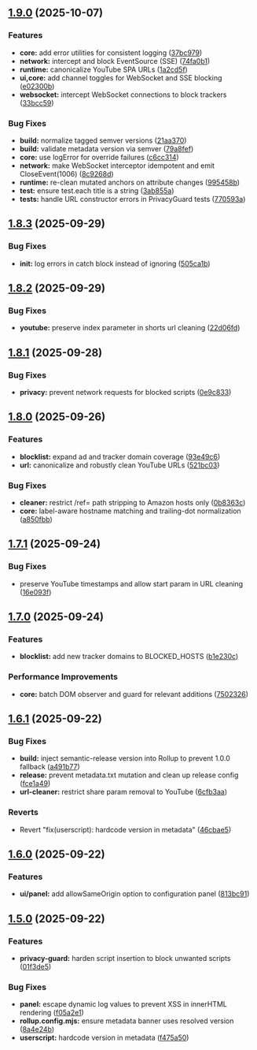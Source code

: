 ## [1.9.0](https://github.com/Aesthermortis/Privacy-Guard/compare/v1.8.3...v1.9.0) (2025-10-07)

### Features

- **core:** add error utilities for consistent logging ([37bc979](https://github.com/Aesthermortis/Privacy-Guard/commit/37bc97994eb03775db4067238452e64f4c75a4a9))
- **network:** intercept and block EventSource (SSE) ([74fa0b1](https://github.com/Aesthermortis/Privacy-Guard/commit/74fa0b1bc94bfcddc1b71b3af4fd6d4fcc39cac1))
- **runtime:** canonicalize YouTube SPA URLs ([1a2cd5f](https://github.com/Aesthermortis/Privacy-Guard/commit/1a2cd5fd67a61fc388276f46994b6e9a4933ed6f))
- **ui,core:** add channel toggles for WebSocket and SSE blocking ([e02300b](https://github.com/Aesthermortis/Privacy-Guard/commit/e02300b24f47e97718403dac138ef078f7d0157f))
- **websocket:** intercept WebSocket connections to block trackers ([33bcc59](https://github.com/Aesthermortis/Privacy-Guard/commit/33bcc594974ae744f5ceb20be413a76265e12d32))

### Bug Fixes

- **build:** normalize tagged semver versions ([21aa370](https://github.com/Aesthermortis/Privacy-Guard/commit/21aa370bdc1f2f88b7515e2b0f31732a57b77cf5))
- **build:** validate metadata version via semver ([79a8fef](https://github.com/Aesthermortis/Privacy-Guard/commit/79a8fef732fffd29030c41453c8cae6e10b78c54))
- **core:** use logError for override failures ([c6cc314](https://github.com/Aesthermortis/Privacy-Guard/commit/c6cc31428750dd11e8f15ffcae287883238ffa2b))
- **network:** make WebSocket interceptor idempotent and emit CloseEvent(1006) ([8c9268d](https://github.com/Aesthermortis/Privacy-Guard/commit/8c9268d6931b2bac837e27a42cef4f8921faa3d9))
- **runtime:** re-clean mutated anchors on attribute changes ([995458b](https://github.com/Aesthermortis/Privacy-Guard/commit/995458b7ebfc0b125545eb6cba2dca7c0602e93f))
- **test:** ensure test.each title is a string ([3ab855a](https://github.com/Aesthermortis/Privacy-Guard/commit/3ab855a80aeb8843cb034a91b00ef4b692e746c4))
- **tests:** handle URL constructor errors in PrivacyGuard tests ([770593a](https://github.com/Aesthermortis/Privacy-Guard/commit/770593ac21297f7e4a080c06277ee128ecea8893))

## [1.8.3](https://github.com/Aesthermortis/Privacy-Guard/compare/v1.8.2...v1.8.3) (2025-09-29)

### Bug Fixes

- **init:** log errors in catch block instead of ignoring ([505ca1b](https://github.com/Aesthermortis/Privacy-Guard/commit/505ca1b3bc1b4cf83fd1f31ff3b583b50a2d2fad))

## [1.8.2](https://github.com/Aesthermortis/Privacy-Guard/compare/v1.8.1...v1.8.2) (2025-09-29)

### Bug Fixes

- **youtube:** preserve index parameter in shorts url cleaning ([22d06fd](https://github.com/Aesthermortis/Privacy-Guard/commit/22d06fd004d1a3cd717389050b86a4e06e5a5c55))

## [1.8.1](https://github.com/Aesthermortis/Privacy-Guard/compare/v1.8.0...v1.8.1) (2025-09-28)

### Bug Fixes

- **privacy:** prevent network requests for blocked scripts ([0e9c833](https://github.com/Aesthermortis/Privacy-Guard/commit/0e9c833c926fe6c5200bd846f7e95877bef4f4ba))

## [1.8.0](https://github.com/Aesthermortis/Privacy-Guard/compare/v1.7.1...v1.8.0) (2025-09-26)

### Features

- **blocklist:** expand ad and tracker domain coverage ([93e49c6](https://github.com/Aesthermortis/Privacy-Guard/commit/93e49c69a0607caed8649e23844f772cbac0bc54))
- **url:** canonicalize and robustly clean YouTube URLs ([521bc03](https://github.com/Aesthermortis/Privacy-Guard/commit/521bc037c18636364fdf3571c05b6b963ca2f184))

### Bug Fixes

- **cleaner:** restrict /ref= path stripping to Amazon hosts only ([0b8363c](https://github.com/Aesthermortis/Privacy-Guard/commit/0b8363c0da3f56a8d57457a4117e874bf609f970))
- **core:** label-aware hostname matching and trailing-dot normalization ([a850fbb](https://github.com/Aesthermortis/Privacy-Guard/commit/a850fbbbb08ac2f6e36636251ff7fa62d638fdf9))

## [1.7.1](https://github.com/Aesthermortis/Privacy-Guard/compare/v1.7.0...v1.7.1) (2025-09-24)

### Bug Fixes

- preserve YouTube timestamps and allow start param in URL cleaning ([16e093f](https://github.com/Aesthermortis/Privacy-Guard/commit/16e093fc72af9013a093e33658e65dcea2495be0))

## [1.7.0](https://github.com/Aesthermortis/Privacy-Guard/compare/v1.6.1...v1.7.0) (2025-09-24)

### Features

- **blocklist:** add new tracker domains to BLOCKED_HOSTS ([b1e230c](https://github.com/Aesthermortis/Privacy-Guard/commit/b1e230cd92fb3f65ad32d32c17d373c45efcafd9))

### Performance Improvements

- **core:** batch DOM observer and guard for relevant additions ([7502326](https://github.com/Aesthermortis/Privacy-Guard/commit/7502326af435fdbe453f1a7d41b96b909a477fb6))

## [1.6.1](https://github.com/Aesthermortis/Privacy-Guard/compare/v1.6.0...v1.6.1) (2025-09-22)

### Bug Fixes

- **build:** inject semantic-release version into Rollup to prevent 1.0.0 fallback ([a491b77](https://github.com/Aesthermortis/Privacy-Guard/commit/a491b7764d9e689e4c8ddd82a42761a0e8746fa3))
- **release:** prevent metadata.txt mutation and clean up release config ([fce1a49](https://github.com/Aesthermortis/Privacy-Guard/commit/fce1a49359510f72195f87c10b5dbb653d0b791b))
- **url-cleaner:** restrict share param removal to YouTube ([6cfb3aa](https://github.com/Aesthermortis/Privacy-Guard/commit/6cfb3aac7c43ceaebc648876c52cbb298ce3f95a))

### Reverts

- Revert "fix(userscript): hardcode version in metadata" ([46cbae5](https://github.com/Aesthermortis/Privacy-Guard/commit/46cbae53da3f04d8a5f2a50847c76aabfa048e26))

## [1.6.0](https://github.com/Aesthermortis/Privacy-Guard/compare/v1.5.0...v1.6.0) (2025-09-22)

### Features

- **ui/panel:** add allowSameOrigin option to configuration panel ([813bc91](https://github.com/Aesthermortis/Privacy-Guard/commit/813bc91da147c222d091687754ec738325b83087))

## [1.5.0](https://github.com/Aesthermortis/Privacy-Guard/compare/v1.4.1...v1.5.0) (2025-09-22)

### Features

- **privacy-guard:** harden script insertion to block unwanted scripts ([01f3de5](https://github.com/Aesthermortis/Privacy-Guard/commit/01f3de549f567f15811374de6f245189ff26e4ff))

### Bug Fixes

- **panel:** escape dynamic log values to prevent XSS in innerHTML rendering ([f05a2e1](https://github.com/Aesthermortis/Privacy-Guard/commit/f05a2e1d80f26409662f0443470a75436162df33))
- **rollup.config.mjs:** ensure metadata banner uses resolved version ([8a4e24b](https://github.com/Aesthermortis/Privacy-Guard/commit/8a4e24b652c19327e63e231a5dccee0b2fc7dfc9))
- **userscript:** hardcode version in metadata ([f475a50](https://github.com/Aesthermortis/Privacy-Guard/commit/f475a507c7fa020c4ceed8435c6fcfad9b594323))
